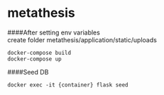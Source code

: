 # metathesis
####After setting env variables <br />
create folder metathesis/application/static/uploads
```
docker-compose build
docker-compose up
```

####Seed DB
```
docker exec -it {container} flask seed
```
